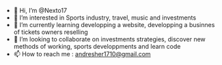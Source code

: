 - 👋 Hi, I’m @Nexto17
- 👀 I’m interested in Sports industry, travel, music and investments
- 🌱 I’m currently learning developping a website, developping a businnes of tickets owners reselling 
- 💞️ I’m looking to collaborate on investments strategies, discover new methods of working, sports developpments and learn code
- 📫 How to reach me : andresher1710@gmail.com

<!---
Nexto17/Nexto17 is a ✨ special ✨ repository because its `README.md` (this file) appears on your GitHub profile.
You can click the Preview link to take a look at your changes.
--->
